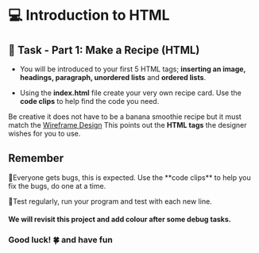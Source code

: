 # 💻 Introduction to HTML  

## 🎯 Task - Part 1:  Make a Recipe (HTML) 

* You will be introduced to your first 5 HTML tags; **inserting an image, headings, paragraph, unordered lists** and **ordered lists**. 

*  Using the **index.html** file create your very own recipe card. Use the **code clips** to help find the code you need.

Be creative it does not have to be a banana smoothie recipe but it must match the [Wireframe Design](recipeFormat.png)  This points out the **HTML tags** the designer wishes for you to use.

## Remember

<p></p>
🐞Everyone gets bugs, this is expected. Use the **code clips** to help you fix the bugs, do one at a time. 
<p></p>
🏁Test regularly, run your program and test with each new line.

#### We will revisit this project and add colour after some debug tasks.

### Good luck! 🍀 and have fun